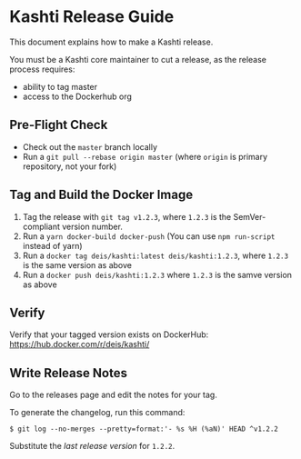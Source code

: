 # Kashti Release Guide

This document explains how to make a Kashti release.

You must be a Kashti core maintainer to cut a release, as the release process
requires:

- ability to tag master
- access to the Dockerhub org

## Pre-Flight Check

- Check out the `master` branch locally
- Run a `git pull --rebase origin master` (where `origin` is primary repository,
  not your fork)

## Tag and Build the Docker Image

1. Tag the release with `git tag v1.2.3`, where `1.2.3` is the SemVer-compliant version
  number.
2. Run a `yarn docker-build docker-push` (You can use `npm run-script` instead of yarn)
3. Run a `docker tag deis/kashti:latest deis/kashti:1.2.3`, where `1.2.3` is the same
  version as above
4. Run a `docker push deis/kashti:1.2.3` where `1.2.3` is the samve version as above

## Verify

Verify that your tagged version exists on DockerHub: https://hub.docker.com/r/deis/kashti/

## Write Release Notes

Go to the releases page and edit the notes for your tag.

To generate the changelog, run this command:

```
$ git log --no-merges --pretty=format:'- %s %H (%aN)' HEAD ^v1.2.2
```

Substitute the _last release version_ for `1.2.2`.
